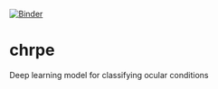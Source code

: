 [![Binder](https://mybinder.org/badge_logo.svg)](https://mybinder.org/v2/gh/griff12/chrpe/main?filepath=%2Fvoila%2Frender%2Fproduction.ipynb)

# chrpe
Deep learning model for classifying ocular conditions

